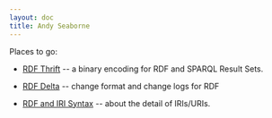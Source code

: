 ```yaml
---
layout: doc
title: Andy Seaborne
---
```


Places to go:

* [RDF Thrift](/rdf-thrift/) -- a binary encoding for RDF and SPARQL Result Sets.

* [RDF Delta](/rdf-delta/) -- change format and change logs for RDF

* [RDF and IRI Syntax](rdf-iri-syntax.html) -- about the detail of IRIs/URIs.
